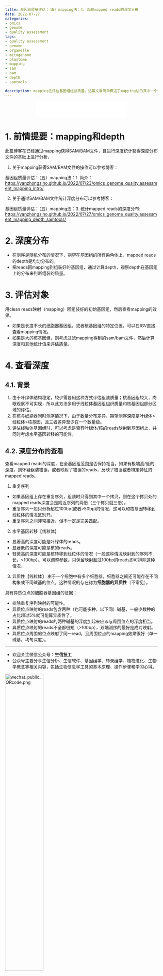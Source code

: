 ```yaml
---
title: 基因组质量评估：（五）mapping法：4. 观察mapped reads的深度分布
date: 2022-07-27
categories:
- omics
- genome
- quality assessment
tags:
- quality assessment
- genome
- organelle
- mitogenome
- plastome
- mapping
- sam
- bam
- depth
- samtools

description: mapping法评估基因组组装质量。这篇文章简单概述了mapping法的其中一个评估指标：depth，主要介绍了如何通过观察mapped reads的深度分布来判断可能的组装错误和组装特征区域，尤其是线粒体的组装质量评估。
---
```


<div align="middle"><iframe frameborder="no" border="0" marginwidth="0" marginheight="0" width=298 height=52 src="//music.163.com/outchain/player?type=2&id=26515663&auto=1&height=32"></iframe></div>

# 1. 前情提要：mapping和depth
此篇博客在已经通过mapping获得SAM/BAM文件，且进行深度统计获得深度分布文件的基础上进行分析，

1. 关于mapping获得SAM/BAM文件的操作可以参考博客：

基因组质量评估：（五）mapping法：1. 简介：https://yanzhongsino.github.io/2022/07/23/omics_genome_quality.assessment_mapping_intro/

2. 关于通过SAM/BAM文件统计深度分布可以参考博客：

基因组质量评估：（五）mapping法：3. 统计mapped reads的深度分布: https://yanzhongsino.github.io/2022/07/27/omics_genome_quality.assessment_mapping_depth_samtools/

# 2. 深度分布
- 在测序是随机分布的情况下，期望在基因组的所有染色体上，mapped reads的depth是均匀分布的。
- 把reads回mapping到组装好的基因组，通过计算depth，观察depth在基因组上的分布来判断组装的质量。

# 3. 评估对象
用clean reads映射（mapping）回组装好的初始基因组，然后查看mapping的效果。

- 如果是长度不长的细胞器基因组，或者核基因组的特定位置，可以在IGV直接查看mapping情况。
- 如果是大的核基因组，则考虑过滤mapping得到的sam/bam文件，然后计算深度和其他统计值来评估质量。

# 4. 查看深度
## 4.1. 背景
1. 由于叶绿体结构稳定，较少需要用这种方式评估组装质量；核基因组较大，肉眼观察不可实现，所以此方法多用于线粒体基因组组织质量和核基因组部分区域的评估。
2. 在核与细胞器同时测序情况下，由于数量分布差异，期望测序深度是叶绿体>线粒体>核基因，且三者差异至少在一个数量级。
3. 评估线粒体基因组时，可以考虑是否有叶绿体/核的reads映射到基因组上，并同时考虑水平基因转移的可能性。

## 4.2. 深度分布的查看
查看mapped reads的深度，在全基因组范围是否保持相当。如果有极端高/低的深度，则怀疑组装错误，或者映射了错误的reads，反映了错误或者特定特征的mapped reads。

1. 重复序列
- 如果基因组上存在重复序列，组装时只得到其中一个拷贝，则在这个拷贝处的mapped reads深度会是附近序列的两倍（三个拷贝就三倍）。
- 重复序列一般只分析超过100bp(或者>50bp)的情况，这可以和核基因转移到线粒体的情况区别开。
- 重复序列之间非常接近，但不一定是完美匹配。

2. 水平基因转移【线粒体】
- 显著高的深度可能是叶绿体的reads。
- 显著低的深度可能是核的reads。
- 轻微高的深度可能是核转移到线粒体的情况（一般这种情况映射到的序列不长，<100bp）。可以调整参数，只保留映射超过100bp的reads即可排除这种情况。

3. 异质性【线粒体】
由于一个细胞中有多个细胞器，细胞器之间还可能存在不同构象或不同碱基的位点。这种情况的存在称为**细胞器的异质性**（不常见）。

具有异质位点的细胞器基因组的证据：
- 排除重复序列映射的可能性。
- 异质位点映射的reads包含两种（也可能多种，以下同）碱基，一般少数种的占比超过5%就可能算异质性了。
- 异质位点映射的reads的两种碱基的深度加起来应该与周围位点的深度相当。
- 异质位点映射的reads不全都很短（>100bp），双端测序的最好是成对映射。
- 异质位点周围的位点映射了同一read，且周围位点的mapping效果很好（单一碱基，均匀深度）。


-------

- 欢迎关注微信公众号：**生信技工**
- 公众号主要分享生信分析、生信软件、基因组学、转录组学、植物进化、生物学概念等相关内容，包括生物信息学工具的基本原理、操作步骤和学习心得。

<img src="https://github.com/yanzhongsino/yanzhongsino.github.io/blob/hexo/source/wechat/Wechat_public_qrcode.jpg?raw=true" width=50% title="wechat_public_QRcode.png" align=center/>